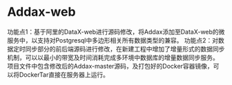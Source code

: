 # Addax-web
功能点1：基于阿里的DataX-web进行源码修改，将Addax添加至DataX-web的微服务中，以支持对Postgresql中多边形相关所有数据类型的兼容。
功能点2：对数据定时同步部分的前后端源码进行修改，在新建工程中增加了增量形式的数据同步机制，可以以最小的带宽及时间消耗完成多环境中数据库的增量数据同步服务。
项目文件中包含修改后的Addax-master源码，及打包好的Docker容器镜像，可以将DockerTar直接在服务器上运行。
